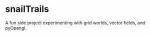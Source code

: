 snailTrails
===========

A fun side project experimenting with grid worlds, vector fields, and pyOpengl.
